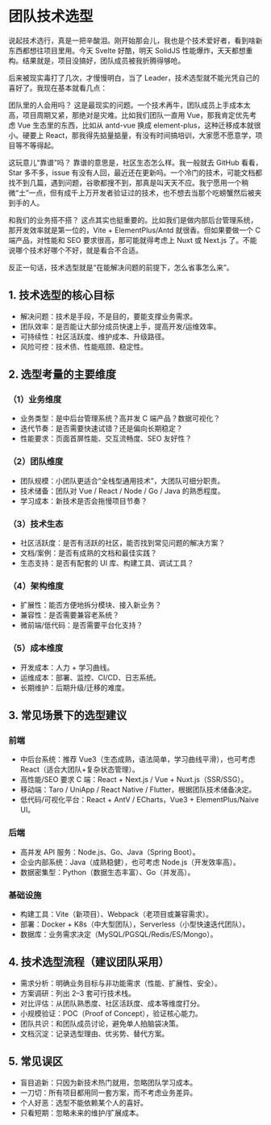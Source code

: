 # 团队技术选型

说起技术选行，真是一把辛酸泪。刚开始那会儿，我也是个技术爱好者，看到啥新东西都想往项目里用。今天 Svelte 好酷，明天 SolidJS 性能爆炸，天天都想重构。结果就是，项目没搞好，团队成员被我折腾得够呛。

后来被现实毒打了几次，才慢慢明白，当了 Leader，技术选型就不能光凭自己的喜好了。我现在基本就看几点：

团队里的人会用吗？ 这是最现实的问题。一个技术再牛，团队成员上手成本太高，项目周期又紧，那绝对是灾难。比如我们团队一直用 Vue，那我肯定优先考虑 Vue 生态里的东西，比如从 antd-vue 换成 element-plus，这种迁移成本就很小。硬要上 React，那我得先掂量掂量，有没有时间搞培训，大家愿不愿意学，项目等不等得起。

这玩意儿“靠谱”吗？ 靠谱的意思是，社区生态怎么样。我一般就去 GitHub 看看，Star 多不多，issue 有没有人回，最近还在更新吗。一个冷门的技术，可能文档都找不到几篇，遇到问题，谷歌都搜不到，那真是叫天天不应。我宁愿用一个稍微“土”一点，但有成千上万开发者验证过的技术，也不想去当那个吃螃蟹然后被夹到手的人。

和我们的业务搭不搭？ 这点其实也挺重要的。比如我们是做内部后台管理系统，那开发效率就是第一位的，Vite + ElementPlus/Antd 就很香。但如果要做一个 C 端产品，对性能和 SEO 要求很高，那可能就得考虑上 Nuxt 或 Next.js 了。不能说哪个技术好哪个不好，就是看合不合适。

反正一句话，技术选型就是“在能解决问题的前提下，怎么省事怎么来”。

## 1. 技术选型的核心目标

- 解决问题：技术是手段，不是目的，要能支撑业务需求。
- 团队效率：是否能让大部分成员快速上手，提高开发/运维效率。
- 可持续性：社区活跃度、维护成本、升级路径。
- 风险可控：技术债、性能瓶颈、稳定性。

## 2. 选型考量的主要维度

### （1）业务维度

- 业务类型：是中后台管理系统？高并发 C 端产品？数据可视化？
- 迭代节奏：是否需要快速试错？还是偏向长期稳定？
- 性能要求：页面首屏性能、交互流畅度、SEO 友好性？

### （2）团队维度

- 团队规模：小团队更适合“全栈型通用技术”，大团队可细分职责。
- 技术储备：团队对 Vue / React / Node / Go / Java 的熟悉程度。
- 学习成本：新技术是否会拖慢项目节奏？

### （3）技术生态

- 社区活跃度：是否有活跃的社区，能否找到常见问题的解决方案？
- 文档/案例：是否有成熟的文档和最佳实践？
- 生态支持：是否有配套的 UI 库、构建工具、调试工具？

### （4）架构维度

- 扩展性：能否方便地拆分模块、接入新业务？
- 兼容性：是否需要兼容老系统？
- 微前端/低代码：是否需要平台化支持？

### （5）成本维度

- 开发成本：人力 + 学习曲线。
- 运维成本：部署、监控、CI/CD、日志系统。
- 长期维护：后期升级/迁移的难度。

## 3. 常见场景下的选型建议

### 前端

- 中后台系统：推荐 Vue3（生态成熟，语法简单，学习曲线平滑），也可考虑 React（适合大团队+复杂状态管理）。
- 高性能/SEO 要求 C 端：React + Next.js / Vue + Nuxt.js（SSR/SSG）。
- 移动端：Taro / UniApp / React Native / Flutter，根据团队技术储备决定。
- 低代码/可视化平台：React + AntV / ECharts，Vue3 + ElementPlus/Naive UI。

### 后端

- 高并发 API 服务：Node.js、Go、Java（Spring Boot）。
- 企业内部系统：Java（成熟稳健），也可考虑 Node.js（开发效率高）。
- 数据密集型：Python（数据生态丰富）、Go（并发高）。

### 基础设施

- 构建工具：Vite（新项目）、Webpack（老项目或兼容需求）。
- 部署：Docker + K8s（中大型团队），Serverless（小型快速迭代团队）。
- 数据库：业务需求决定（MySQL/PGSQL/Redis/ES/Mongo）。

## 4. 技术选型流程（建议团队采用）

- 需求分析：明确业务目标与非功能需求（性能、扩展性、安全）。
- 方案调研：列出 2–3 套可行技术栈。
- 对比评估：从团队熟悉度、社区活跃度、成本等维度打分。
- 小规模验证：POC（Proof of Concept），验证核心能力。
- 团队共识：和团队成员讨论，避免单人拍脑袋决策。
- 文档沉淀：记录选型理由、优劣势、替代方案。

## 5. 常见误区

- 盲目追新：只因为新技术热门就用，忽略团队学习成本。
- 一刀切：所有项目都用同一套方案，而不考虑业务差异。
- 个人好恶：选型不能依赖某个人的喜好。
- 只看短期：忽略未来的维护/扩展成本。

